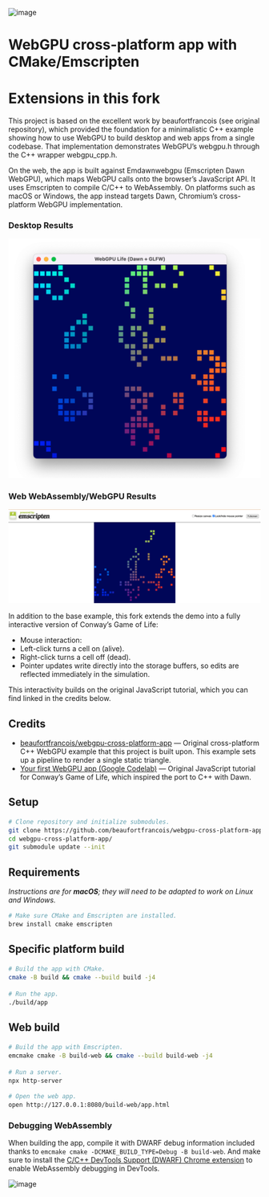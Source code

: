 ![image](https://github.com/beaufortfrancois/webgpu-cross-platform-app/assets/634478/81579516-7390-4198-bb18-68e7f4cb34c3)

# WebGPU cross-platform app with CMake/Emscripten


# Extensions in this fork

This project is based on the excellent work by beaufortfrancois (see original repository), which provided the foundation for a minimalistic C++ example showing how to use WebGPU to build desktop and web apps from a single codebase. That implementation demonstrates WebGPU’s webgpu.h through the C++ wrapper webgpu_cpp.h.

On the web, the app is built against Emdawnwebgpu (Emscripten Dawn WebGPU), which maps WebGPU calls onto the browser’s JavaScript API. It uses Emscripten to compile C/C++ to WebAssembly. On platforms such as macOS or Windows, the app instead targets Dawn, Chromium’s cross-platform WebGPU implementation.

### Desktop Results

![image1](./imgs/desktop_webgpu.png)

### Web WebAssembly/WebGPU Results

![image2](./imgs/web_webgpu.png)

In addition to the base example, this fork extends the demo into a fully interactive version of Conway’s Game of Life:

- Mouse interaction:
- Left-click turns a cell on (alive).
- Right-click turns a cell off (dead).
- Pointer updates write directly into the storage buffers, so edits are reflected immediately in the simulation.

This interactivity builds on the original JavaScript tutorial, which you can find linked in the credits below.

## Credits

- [beaufortfrancois/webgpu-cross-platform-app](https://github.com/beaufortfrancois/webgpu-cross-platform-app) — Original cross-platform C++ WebGPU example that this project is built upon. This example sets up a pipeline to render a single static triangle.
- [Your first WebGPU app (Google Codelab)](https://codelabs.developers.google.com/your-first-webgpu-app#0) — Original JavaScript tutorial for Conway’s Game of Life, which inspired the port to C++ with Dawn.

## Setup

```sh
# Clone repository and initialize submodules.
git clone https://github.com/beaufortfrancois/webgpu-cross-platform-app.git
cd webgpu-cross-platform-app/
git submodule update --init
```

## Requirements

<i>Instructions are for **macOS**; they will need to be adapted to work on Linux and Windows.</i>

```sh
# Make sure CMake and Emscripten are installed.
brew install cmake emscripten
```

## Specific platform build

```sh
# Build the app with CMake.
cmake -B build && cmake --build build -j4

# Run the app.
./build/app
```

## Web build

```sh
# Build the app with Emscripten.
emcmake cmake -B build-web && cmake --build build-web -j4

# Run a server.
npx http-server
```

```sh
# Open the web app.
open http://127.0.0.1:8080/build-web/app.html
```

### Debugging WebAssembly

When building the app, compile it with DWARF debug information included thanks to `emcmake cmake -DCMAKE_BUILD_TYPE=Debug -B build-web`. And make sure to install the [C/C++ DevTools Support (DWARF) Chrome extension](https://goo.gle/wasm-debugging-extension) to enable WebAssembly debugging in DevTools.

<img width="1112" alt="image" src="https://github.com/beaufortfrancois/webgpu-cross-platform-app/assets/634478/e82f2494-6b1a-4534-b9e3-0c04caeca96d">
